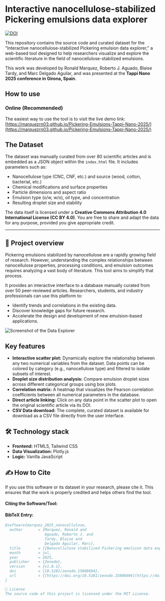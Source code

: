 # Interactive nanocellulose-stabilized Pickering emulsions data explorer

[![DOI](https://zenodo.org/badge/DOI/10.5281/zenodo.15808694.svg)](https://doi.org/10.5281/zenodo.15808694)

This repository contains the source code and curated dataset for the "Interactive nanocellulose-stabilized Pickering emulsion data explorer," a web-based tool designed to help researchers visualize and explore the scientific literature in the field of nanocellulose-stabilized emulsions.

This work was developed by Ronald Marquez, Roberto J. Aguado, Blaise Tardy, and Marc Delgado Aguilar, and was presented at the **Tappi Nano 2025 conference in Girona, Spain**.

## How to use

### Online (Recommended)
The easiest way to use the tool is to visit the live demo link: [https://marquezrn03.github.io/Pickering-Emulsions-Tappi-Nano-2025/](https://marquezrn03.github.io/Pickering-Emulsions-Tappi-Nano-2025/)

## The Dataset

The dataset was manually curated from over 80 scientific articles and is embedded as a JSON object within the `index.html` file. It includes parameters such as:
* Nanocellulose type (CNC, CNF, etc.) and source (wood, cotton, bacterial, etc.)
* Chemical modifications and surface properties
* Particle dimensions and aspect ratio
* Emulsion type (o/w, w/o), oil type, and concentration
* Resulting droplet size and stability

The data itself is licensed under a **Creative Commons Attribution 4.0 International License (CC BY 4.0)**. You are free to share and adapt the data for any purpose, provided you give appropriate credit.

---

## 📖 Project overview

Pickering emulsions stabilized by nanocellulose are a rapidly growing field of research. However, understanding the complex relationships between nanocellulose properties, processing conditions, and emulsion outcomes requires analyzing a vast body of literature. This tool aims to simplify that process.

It provides an interactive interface to a database manually curated from over 50 peer-reviewed articles. Researchers, students, and industry professionals can use this platform to:
* Identify trends and correlations in the existing data.
* Discover knowledge gaps for future research.
* Accelerate the design and development of new emulsion-based applications.

![Screenshot of the Data Explorer](https://i.imgur.com/zKVBN0r.png)

## Key features

* **Interactive scatter plot:** Dynamically explore the relationship between any two numerical variables from the dataset. Data points can be colored by category (e.g., nanocellulose type) and filtered to isolate subsets of interest.
* **Droplet size distribution analysis:** Compare emulsion droplet sizes across different categorical groups using box plots.
* **Correlation matrix:** A heatmap that visualizes the Pearson correlation coefficients between all numerical parameters in the database.
* **Direct article linking:** Click on any data point in the scatter plot to open the original scientific article via its DOI.
* **CSV Data download:** The complete, curated dataset is available for download as a CSV file directly from the user interface.

## 🛠️ Technology stack

* **Frontend:** HTML5, Tailwind CSS
* **Data Visualization:** Plotly.js
* **Logic:** Vanilla JavaScript

## ✍️ How to Cite

If you use this software or its dataset in your research, please cite it. This ensures that the work is properly credited and helps others find the tool.

#### Citing the Software/Tool:

#### BibTeX Entry:
```bibtex
@software{marquez_2025_nanocellulose,
  author       = {Marquez, Ronald and
                  Aguado, Roberto J. and
                  Tardy, Blaise and
                  Delgado Aguilar, Marc},
  title        = {{Nanocellulose stabilized Pickering emulsion data explorer}},
  month        = jul,
  year         = 2025,
  publisher    = {Zenodo},
  version      = {v1.0.1},
  doi          = {10.5281/zenodo.15808694},
  url          = {[https://doi.org/10.5281/zenodo.15808694](https://doi.org/10.5281/zenodo.15808694)}
}

📜 License
The source code of this project is licensed under the MIT License.
